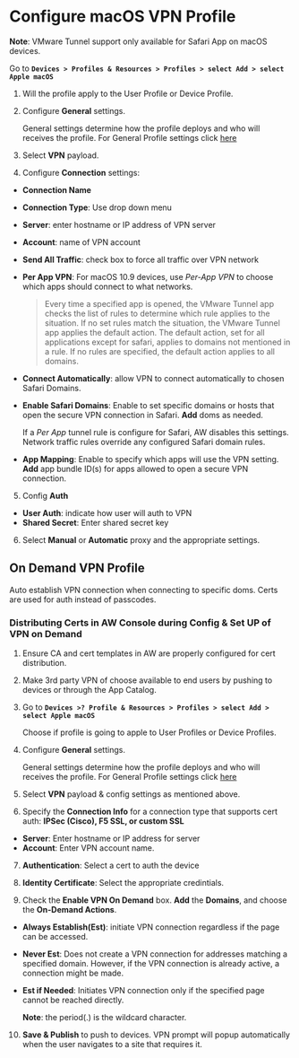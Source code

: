 # Configure macOS VPN Profile

**Note**: VMware Tunnel support only available for Safari App on macOS devices.

Go to **`Devices > Profiles & Resources > Profiles > select Add > select Apple
macOS`**

1.  Will the profile apply to the User Profile or Device Profile.


2.  Configure **General** settings.

    General settings determine how the profile deploys and who will receives the
    profile. For General Profile settings click
    [here](https://github.com/captam3rica/gitNotes/tree/master/Macintosh/vmware-aw-general-settings.md)

3.  Select **VPN** payload.

4. Configure **Connection** settings:

-   **Connection Name**

-   **Connection Type**: Use drop down menu

-   **Server**: enter hostname or IP address of VPN server

-   **Account**: name of VPN account

-   **Send All Traffic**: check box to force all traffic over VPN network

-   **Per App VPN**: For macOS 10.9 devices, use _Per-App VPN_ to choose which
    apps should connect to what networks.

    > Every time a specified app is opened, the VMware Tunnel app checks the list
    > of rules to determine which rule applies to the situation. If no set rules
    > match the situation, the VMware Tunnel app applies the default action. The
    > default action, set for all applications except for safari, applies to
    > domains not mentioned in a rule. If no rules are specified, the default
    > action applies to all domains. 

-   **Connect Automatically**: allow VPN to connect automatically to chosen
    Safari Domains.

-   **Enable Safari Domains**: Enable to set specific domains or hosts that open
    the secure VPN connection in Safari. **Add** doms as needed.

    If a _Per App_ tunnel rule is configure for Safari, AW disables this
    settings. Network traffic rules override any configured Safari domain rules. 

-   **App Mapping**: Enable to specify which apps will use the VPN setting.
    **Add** app bundle ID(s) for apps allowed to open a secure VPN connection.

5.  Config **Auth**

-   **User Auth**: indicate how user will auth to VPN
-   **Shared Secret**: Enter shared secret key

6.  Select **Manual** or **Automatic** proxy and the appropriate settings.

## On Demand VPN Profile

Auto establish VPN connection when connecting to specific doms. Certs are used
for auth instead of passcodes.

### Distributing Certs in  AW Console during Config & Set UP of VPN on Demand

1.  Ensure CA and cert templates in AW are properly configured for cert
    distribution.

2.  Make 3rd party VPN of choose available to end users by pushing to devices or
    through the App Catalog.

3.  Go to **`Devices >? Profile & Resources > Profiles > select Add > select
    Apple macOS`**

    Choose if profile is going to apple to User Profiles or Device Profiles.

4.  Configure **General** settings.

    General settings determine how the profile deploys and who will receives the
    profile. For General Profile settings click
    [here](https://github.com/captam3rica/gitNotes/tree/master/Macintosh/vmware-aw-general-settings.md)

5.  Select **VPN** payload & config settings as mentioned above.

6.  Specify the **Connection Info** for a connection type that supports cert
   auth: **IPSec (Cisco), F5 SSL, or custom SSL**

-    **Server**: Enter hostname or IP address for server
-    **Account**: Enter VPN account name.

7.  **Authentication**: Select a cert to auth the device 

8.  **Identity Certificate**: Select the appropriate credintials.

9.  Check the **Enable VPN On Demand** box. **Add** the **Domains**, and choose
    the **On-Demand Actions**.

-   **Always Establish(Est)**: initiate VPN connection regardless if the page can be
    accessed. 

-   **Never Est**: Does not create a VPN connection for addresses matching a
    specified domain. However, if the VPN connection is already active, a
    connection might be made. 

-   **Est if Needed**: Initiates VPN connection only if the specified page
    cannot be reached directly.

    **Note**: the period(.) is the wildcard character.

10. **Save & Publish** to push to devices. VPN prompt will popup automatically
    when the user navigates to a site that requires it. 

